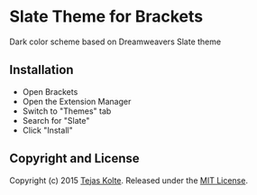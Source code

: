 # Slate Theme for Brackets

Dark color scheme based on Dreamweavers Slate theme

## Installation
* Open Brackets
* Open the Extension Manager
* Switch to "Themes" tab
* Search for "Slate"
* Click "Install"

## Copyright and License
Copyright (c) 2015 [Tejas Kolte](https://github.com/koltejas). Released under the [MIT License](LICENSE).
